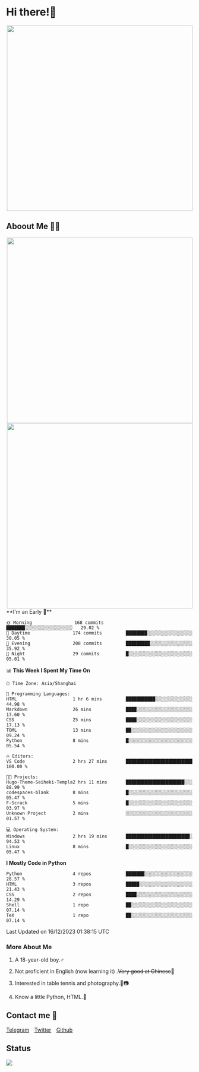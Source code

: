 # Hi there!🎉

<div align=center><img src="https://count.getloli.com/get/@Cicada000?theme=moebooru" width=500px></div>

## Aboout Me 👀💦

<div align=center>
<img src="https://github-readme-stats.vercel.app/api?username=Cicada000&show_icons=true&theme=tokyonight" width=500px>
<br>
<img src="https://github-readme-stats.vercel.app/api/top-langs/?username=Cicada000&show_icons=true&theme=tokyonight&layout=compact" width=500px>
</div>
<!--START_SECTION:waka-->
**I'm an Early 🐤** 

```text
🌞 Morning                168 commits         ███████░░░░░░░░░░░░░░░░░░   29.02 % 
🌆 Daytime                174 commits         ████████░░░░░░░░░░░░░░░░░   30.05 % 
🌃 Evening                208 commits         █████████░░░░░░░░░░░░░░░░   35.92 % 
🌙 Night                  29 commits          █░░░░░░░░░░░░░░░░░░░░░░░░   05.01 % 
```


📊 **This Week I Spent My Time On** 

```text
🕑︎ Time Zone: Asia/Shanghai

💬 Programming Languages: 
HTML                     1 hr 6 mins         ███████████░░░░░░░░░░░░░░   44.98 % 
Markdown                 26 mins             ████░░░░░░░░░░░░░░░░░░░░░   17.60 % 
CSS                      25 mins             ████░░░░░░░░░░░░░░░░░░░░░   17.13 % 
TOML                     13 mins             ██░░░░░░░░░░░░░░░░░░░░░░░   09.24 % 
Python                   8 mins              █░░░░░░░░░░░░░░░░░░░░░░░░   05.54 % 

🔥 Editors: 
VS Code                  2 hrs 27 mins       █████████████████████████   100.00 % 

🐱‍💻 Projects: 
Hugo-Theme-Seiheki-Templa2 hrs 11 mins       ██████████████████████░░░   88.99 % 
codespaces-blank         8 mins              █░░░░░░░░░░░░░░░░░░░░░░░░   05.47 % 
F-Scrack                 5 mins              █░░░░░░░░░░░░░░░░░░░░░░░░   03.97 % 
Unknown Project          2 mins              ░░░░░░░░░░░░░░░░░░░░░░░░░   01.57 % 

💻 Operating System: 
Windows                  2 hrs 19 mins       ████████████████████████░   94.53 % 
Linux                    8 mins              █░░░░░░░░░░░░░░░░░░░░░░░░   05.47 % 
```

**I Mostly Code in Python** 

```text
Python                   4 repos             ███████░░░░░░░░░░░░░░░░░░   28.57 % 
HTML                     3 repos             █████░░░░░░░░░░░░░░░░░░░░   21.43 % 
CSS                      2 repos             ████░░░░░░░░░░░░░░░░░░░░░   14.29 % 
Shell                    1 repo              ██░░░░░░░░░░░░░░░░░░░░░░░   07.14 % 
TeX                      1 repo              ██░░░░░░░░░░░░░░░░░░░░░░░   07.14 % 
```




 Last Updated on 16/12/2023 01:38:15 UTC
<!--END_SECTION:waka-->

### More About Me

1. A 18-year-old boy.♂

2. Not proficient in English (now learning it) .~~Very good at Chinese~~🤣

3. Interested in table tennis and photography.🏓📷

4. Know a little Python, HTML.🐍


## Contact me 💬

[Telegram](https://t.me/CicadaLYW)&emsp;[Twitter](https://twitter.com/Cicada0001)&emsp;[Github](https://github.com/Cicada000)

## Status
<img src="https://weather-icon.journeyad.repl.co/@hangzhou?v=1" align="left">







